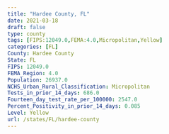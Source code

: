 ```yaml
---
title: "Hardee County, FL"
date: 2021-03-18
draft: false
type: county
tags: [FIPS:12049.0,FEMA:4.0,Micropolitan,Yellow]
categories: [FL]
County: Hardee County
State: FL
FIPS: 12049.0
FEMA_Region: 4.0
Population: 26937.0
NCHS_Urban_Rural_Classification: Micropolitan
Tests_in_prior_14_days: 686.0
Fourteen_day_test_rate_per_100000: 2547.0
Percent_Positivity_in_prior_14_days: 0.085
Level: Yellow
url: /states/FL/hardee-county
---
```



